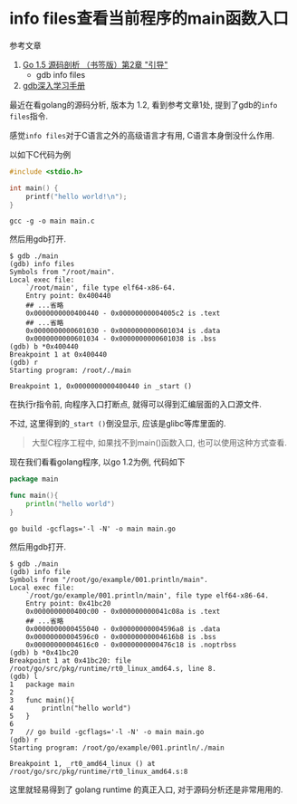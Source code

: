# info files查看当前程序的main函数入口

参考文章

1. [Go 1.5 源码剖析 （书签版）第2章 "引导"]()
    - gdb info files
2. [gdb深入学习手册](https://segmentfault.com/a/1190000022499197)

最近在看golang的源码分析, 版本为 1.2, 看到参考文章1处, 提到了gdb的`info files`指令.

感觉`info files`对于C语言之外的高级语言才有用, C语言本身倒没什么作用.

以如下C代码为例

```c++
#include <stdio.h>

int main() {
    printf("hello world!\n");
}
```

```
gcc -g -o main main.c
```

然后用gdb打开.

```console
$ gdb ./main
(gdb) info files
Symbols from "/root/main".
Local exec file:
	`/root/main', file type elf64-x86-64.
	Entry point: 0x400440
    ## ...省略
	0x0000000000400440 - 0x00000000004005c2 is .text
    ## ...省略
	0x0000000000601030 - 0x0000000000601034 is .data
	0x0000000000601034 - 0x0000000000601038 is .bss
(gdb) b *0x400440
Breakpoint 1 at 0x400440
(gdb) r
Starting program: /root/./main

Breakpoint 1, 0x0000000000400440 in _start ()
```

在执行r指令前, 向程序入口打断点, 就得可以得到汇编层面的入口源文件. 

不过, 这里得到的`_start ()`倒没显示, 应该是glibc等库里面的.

> 大型C程序工程中, 如果找不到main()函数入口, 也可以使用这种方式查看.

现在我们看看golang程序, 以go 1.2为例, 代码如下

```go
package main

func main(){
	println("hello world")
}
```

```
go build -gcflags='-l -N' -o main main.go 
```

然后用gdb打开.

```console
$ gdb ./main
(gdb) info file
Symbols from "/root/go/example/001.println/main".
Local exec file:
	`/root/go/example/001.println/main', file type elf64-x86-64.
	Entry point: 0x41bc20
	0x0000000000400c00 - 0x000000000041c08a is .text
    ## ...省略
	0x0000000000455040 - 0x00000000004596a8 is .data
	0x00000000004596c0 - 0x00000000004616b8 is .bss
	0x00000000004616c0 - 0x0000000000476c18 is .noptrbss
(gdb) b *0x41bc20
Breakpoint 1 at 0x41bc20: file /root/go/src/pkg/runtime/rt0_linux_amd64.s, line 8.
(gdb) l
1	package main
2
3	func main(){
4		println("hello world")
5	}
6
7	// go build -gcflags='-l -N' -o main main.go
(gdb) r
Starting program: /root/go/example/001.println/./main

Breakpoint 1, _rt0_amd64_linux () at /root/go/src/pkg/runtime/rt0_linux_amd64.s:8
```

这里就轻易得到了 golang runtime 的真正入口, 对于源码分析还是非常用用的.
